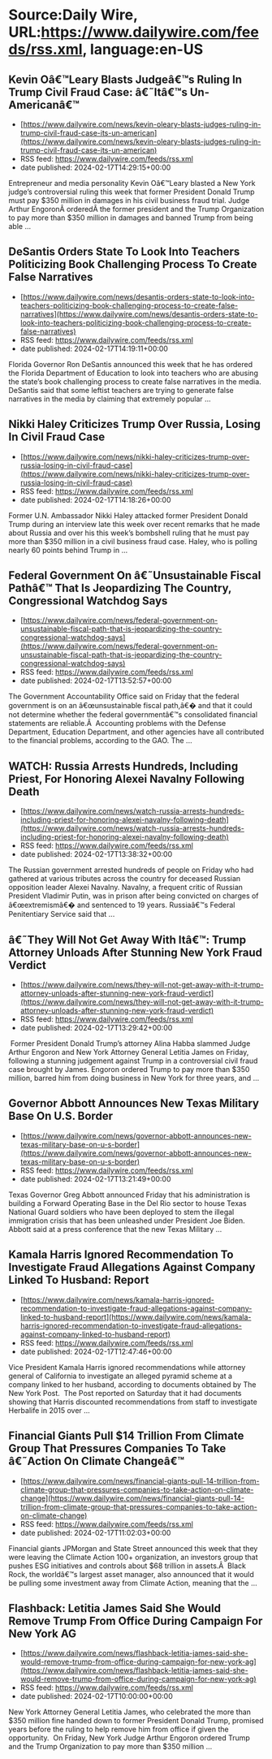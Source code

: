 # Source:Daily Wire, URL:https://www.dailywire.com/feeds/rss.xml, language:en-US

## Kevin Oâ€™Leary Blasts Judgeâ€™s Ruling In Trump Civil Fraud Case: â€˜Itâ€™s Un-Americanâ€™
 - [https://www.dailywire.com/news/kevin-oleary-blasts-judges-ruling-in-trump-civil-fraud-case-its-un-american](https://www.dailywire.com/news/kevin-oleary-blasts-judges-ruling-in-trump-civil-fraud-case-its-un-american)
 - RSS feed: https://www.dailywire.com/feeds/rss.xml
 - date published: 2024-02-17T14:29:15+00:00

Entrepreneur and media personality Kevin Oâ€™Leary blasted a New York judge&#8217;s controversial ruling this week that former President Donald Trump must pay $350 million in damages in his civil business fraud trial. Judge Arthur EngoronÂ orderedÂ the former president and the Trump Organization to pay more than $350 million in damages and banned Trump from being able ...

## DeSantis Orders State To Look Into Teachers Politicizing Book Challenging Process To Create False Narratives
 - [https://www.dailywire.com/news/desantis-orders-state-to-look-into-teachers-politicizing-book-challenging-process-to-create-false-narratives](https://www.dailywire.com/news/desantis-orders-state-to-look-into-teachers-politicizing-book-challenging-process-to-create-false-narratives)
 - RSS feed: https://www.dailywire.com/feeds/rss.xml
 - date published: 2024-02-17T14:19:11+00:00

Florida Governor Ron DeSantis announced this week that he has ordered the Florida Department of Education to look into teachers who are abusing the state&#8217;s book challenging process to create false narratives in the media. DeSantis said that some leftist teachers are trying to generate false narratives in the media by claiming that extremely popular ...

## Nikki Haley Criticizes Trump Over Russia, Losing In Civil Fraud Case
 - [https://www.dailywire.com/news/nikki-haley-criticizes-trump-over-russia-losing-in-civil-fraud-case](https://www.dailywire.com/news/nikki-haley-criticizes-trump-over-russia-losing-in-civil-fraud-case)
 - RSS feed: https://www.dailywire.com/feeds/rss.xml
 - date published: 2024-02-17T14:18:26+00:00

Former U.N. Ambassador Nikki Haley attacked former President Donald Trump during an interview late this week over recent remarks that he made about Russia and over his this week&#8217;s bombshell ruling that he must pay more than $350 million in a civil business fraud case. Haley, who is polling nearly 60 points behind Trump in ...

## Federal Government On â€˜Unsustainable Fiscal Pathâ€™ That Is Jeopardizing The Country, Congressional Watchdog Says
 - [https://www.dailywire.com/news/federal-government-on-unsustainable-fiscal-path-that-is-jeopardizing-the-country-congressional-watchdog-says](https://www.dailywire.com/news/federal-government-on-unsustainable-fiscal-path-that-is-jeopardizing-the-country-congressional-watchdog-says)
 - RSS feed: https://www.dailywire.com/feeds/rss.xml
 - date published: 2024-02-17T13:52:57+00:00

The Government Accountability Office said on Friday that the federal government is on an â€œunsustainable fiscal path,â€� and that it could not determine whether the federal governmentâ€™s consolidated financial statements are reliable.Â  Accounting problems with the Defense Department, Education Department, and other agencies have all contributed to the financial problems, according to the GAO. The ...

## WATCH: Russia Arrests Hundreds, Including Priest, For Honoring Alexei Navalny Following Death
 - [https://www.dailywire.com/news/watch-russia-arrests-hundreds-including-priest-for-honoring-alexei-navalny-following-death](https://www.dailywire.com/news/watch-russia-arrests-hundreds-including-priest-for-honoring-alexei-navalny-following-death)
 - RSS feed: https://www.dailywire.com/feeds/rss.xml
 - date published: 2024-02-17T13:38:32+00:00

The Russian government arrested hundreds of people on Friday who had gathered at various tributes across the country for deceased Russian opposition leader Alexei Navalny. Navalny, a frequent critic of Russian President Vladimir Putin, was in prison after being convicted on charges of â€œextremismâ€� and sentenced to 19 years. Russiaâ€™s Federal Penitentiary Service said that ...

## â€˜They Will Not Get Away With Itâ€™: Trump Attorney Unloads After Stunning New York Fraud Verdict
 - [https://www.dailywire.com/news/they-will-not-get-away-with-it-trump-attorney-unloads-after-stunning-new-york-fraud-verdict](https://www.dailywire.com/news/they-will-not-get-away-with-it-trump-attorney-unloads-after-stunning-new-york-fraud-verdict)
 - RSS feed: https://www.dailywire.com/feeds/rss.xml
 - date published: 2024-02-17T13:29:42+00:00

 Former President Donald Trump&#8217;s attorney Alina Habba slammed Judge Arthur Engoron and New York Attorney General Letitia James on Friday, following a stunning judgement against Trump in a controversial civil fraud case brought by James. Engoron ordered Trump to pay more than $350 million, barred him from doing business in New York for three years, and ...

## Governor Abbott Announces New Texas Military Base On U.S. Border
 - [https://www.dailywire.com/news/governor-abbott-announces-new-texas-military-base-on-u-s-border](https://www.dailywire.com/news/governor-abbott-announces-new-texas-military-base-on-u-s-border)
 - RSS feed: https://www.dailywire.com/feeds/rss.xml
 - date published: 2024-02-17T13:21:49+00:00

Texas Governor Greg Abbott announced Friday that his administration is building a Forward Operating Base in the Del Rio sector to house Texas National Guard soldiers who have been deployed to stem the illegal immigration crisis that has been unleashed under President Joe Biden. Abbott said at a press conference that the new Texas Military ...

## Kamala Harris Ignored Recommendation To Investigate Fraud Allegations Against Company Linked To Husband: Report
 - [https://www.dailywire.com/news/kamala-harris-ignored-recommendation-to-investigate-fraud-allegations-against-company-linked-to-husband-report](https://www.dailywire.com/news/kamala-harris-ignored-recommendation-to-investigate-fraud-allegations-against-company-linked-to-husband-report)
 - RSS feed: https://www.dailywire.com/feeds/rss.xml
 - date published: 2024-02-17T12:47:46+00:00

Vice President Kamala Harris ignored recommendations while attorney general of California to investigate an alleged pyramid scheme at a company linked to her husband, according to documents obtained by The New York Post.  The Post reported on Saturday that it had documents showing that Harris discounted recommendations from staff to investigate Herbalife in 2015 over ...

## Financial Giants Pull $14 Trillion From Climate Group That Pressures Companies To Take â€˜Action On Climate Changeâ€™
 - [https://www.dailywire.com/news/financial-giants-pull-14-trillion-from-climate-group-that-pressures-companies-to-take-action-on-climate-change](https://www.dailywire.com/news/financial-giants-pull-14-trillion-from-climate-group-that-pressures-companies-to-take-action-on-climate-change)
 - RSS feed: https://www.dailywire.com/feeds/rss.xml
 - date published: 2024-02-17T11:02:03+00:00

Financial giants JPMorgan and State Street announced this week that they were leaving the Climate Action 100+ organization, an investors group that pushes ESG initiatives and controls about $68 trillion in assets.Â  Black Rock, the worldâ€™s largest asset manager, also announced that it would be pulling some investment away from Climate Action, meaning that the ...

## Flashback: Letitia James Said She Would Remove Trump From Office During Campaign For New York AG
 - [https://www.dailywire.com/news/flashback-letitia-james-said-she-would-remove-trump-from-office-during-campaign-for-new-york-ag](https://www.dailywire.com/news/flashback-letitia-james-said-she-would-remove-trump-from-office-during-campaign-for-new-york-ag)
 - RSS feed: https://www.dailywire.com/feeds/rss.xml
 - date published: 2024-02-17T10:00:00+00:00

New York Attorney General Letitia James, who celebrated the more than $350 million fine handed down to former President Donald Trump, promised years before the ruling to help remove him from office if given the opportunity.  On Friday, New York Judge Arthur Engoron ordered Trump and the Trump Organization to pay more than $350 million ...

